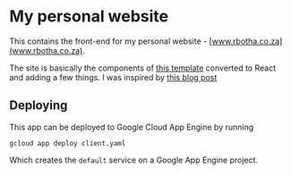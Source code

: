# My personal website

This contains the front-end for my personal website - [www.rbotha.co.za](www.rbotha.co.za).

The site is basically the components of [this template](https://colorlib.com/preview/#jackson) converted to React and adding a few things. I was inspired by [this blog post](https://www.freecodecamp.org/news/portfolio-app-using-react-618814e35843/)


## Deploying

This app can be deployed to Google Cloud App Engine by running
```
gcloud app deploy client.yaml
```

Which creates the `default` service on a Google App Engine project. 
